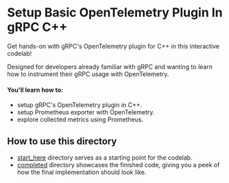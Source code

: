 # Setup Basic OpenTelemetry Plugin In gRPC C++

Get hands-on with gRPC's OpenTelemetry plugin for C++ in this interactive codelab! <!-- TODO(arvindbr8): Insert link once codelab is published. -->


Designed for developers already familiar with gRPC and wanting to learn how to instrument their gRPC usage with OpenTelemetry.

#### You'll learn how to: 
- setup gRPC's OpenTelemetry plugin in C++.
- setup Prometheus exporter with OpenTelemetry.
- explore collected metrics using Prometheus.

## How to use this directory

- [start_here](start_here/) directory serves as a starting point for the
codelab. 
- [completed](completed/) directory showcases the finished code, giving you a
peek of how the final implementation should look like.